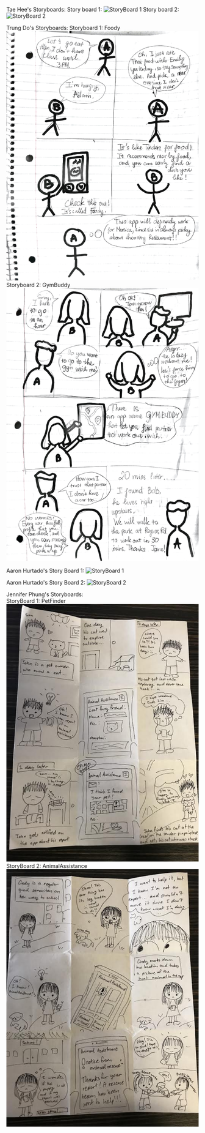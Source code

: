 Tae Hee's Storyboards:
Story board 1:
![StoryBoard 1](http://i.imgur.com/8MHxhVi.jpg)
Story board 2:
![StoryBoard 2](http://i.imgur.com/gf3vjwV.jpg)

Trung Do's Storyboards:
Storyboard 1: Foody
![Foody](/images/Storyboard-Foody.png)
Storyboard 2: GymBuddy
![GymBuddy](/images/Storyboard-GymBuddy.png)

Aaron Hurtado's Story Board 1:
![StoryBoard 1](http://i.imgur.com/6qKpc1x.jpg)

Aaron Hurtado's Story Board 2:
![StoryBoard 2](http://i.imgur.com/p5ajkdS.jpg)

Jennifer Phung's Storyboards: <br/>
StoryBoard 1: PetFinder <br/>
![StoryBoard 1](/images/petfinderstoryboard.jpg)
<br/>
StoryBoard 2: AnimalAssistance <br/>
![StoryBoard 2](/images/animalassistancestoryboard.jpg)

